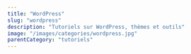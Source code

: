 ```yaml
---
title: "WordPress"
slug: "wordpress"
description: "Tutoriels sur WordPress, thèmes et outils"
image: "/images/categories/wordpress.jpg"
parentCategory: "tutoriels"
---
```

